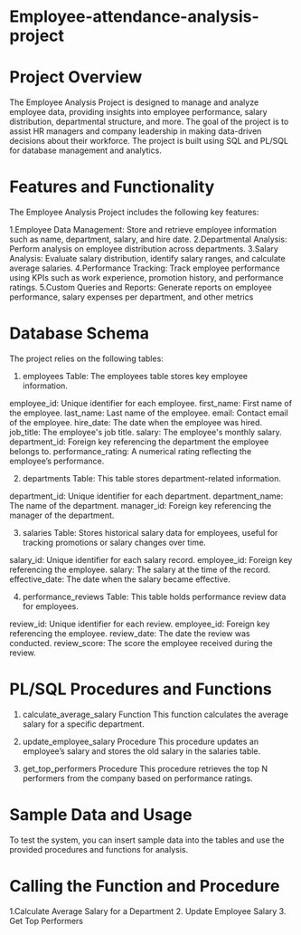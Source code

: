 # Employee-attendance-analysis-project

Project Overview
=================
The Employee Analysis Project is designed to manage and analyze employee data, providing insights into employee performance, salary distribution, departmental structure, and more. The goal of the project is to assist HR managers and company leadership in making data-driven decisions about their workforce. The project is built using SQL and PL/SQL for database management and analytics.

Features and Functionality
===============================
The Employee Analysis Project includes the following key features:

1.Employee Data Management: Store and retrieve employee information such as name, department, salary, and hire date.
2.Departmental Analysis: Perform analysis on employee distribution across departments.
3.Salary Analysis: Evaluate salary distribution, identify salary ranges, and calculate average salaries.
4.Performance Tracking: Track employee performance using KPIs such as work experience, promotion history, and performance ratings.
5.Custom Queries and Reports: Generate reports on employee performance, salary expenses per department, and other metrics

Database Schema
===================
The project relies on the following tables:
1. employees Table: 
The employees table stores key employee information.

employee_id: Unique identifier for each employee.
first_name: First name of the employee.
last_name: Last name of the employee.
email: Contact email of the employee.
hire_date: The date when the employee was hired.
job_title: The employee's job title.
salary: The employee's monthly salary.
department_id: Foreign key referencing the department the employee belongs to.
performance_rating: A numerical rating reflecting the employee’s performance.

2. departments Table: 
This table stores department-related information.

department_id: Unique identifier for each department.
department_name: The name of the department.
manager_id: Foreign key referencing the manager of the department.

3. salaries Table: 
Stores historical salary data for employees, useful for tracking promotions or salary changes over time.

salary_id: Unique identifier for each salary record.
employee_id: Foreign key referencing the employee.
salary: The salary at the time of the record.
effective_date: The date when the salary became effective.

4. performance_reviews Table: 
This table holds performance review data for employees.

review_id: Unique identifier for each review.
employee_id: Foreign key referencing the employee.
review_date: The date the review was conducted.
review_score: The score the employee received during the review.

PL/SQL Procedures and Functions
===================================
1. calculate_average_salary Function
This function calculates the average salary for a specific department.

2. update_employee_salary Procedure
This procedure updates an employee’s salary and stores the old salary in the salaries table.

3. get_top_performers Procedure
This procedure retrieves the top N performers from the company based on performance ratings.

Sample Data and Usage
========================
To test the system, you can insert sample data into the tables and use the provided procedures and functions for analysis.

Calling the Function and Procedure
=======================================
1.Calculate Average Salary for a Department
2. Update Employee Salary
3. Get Top Performers
